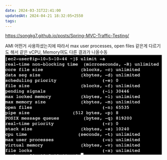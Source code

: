 ```yaml
---
date: 2024-03-31T22:41:00
updatedAt: 2024-04-21 18:32:05+2550
tags: 
---
```

https://songkg7.github.io/posts/Spring-MVC-Traffic-Testing/

AMI 어떤거 사용하셨는지에 따라서 max user processes, open files 같은게 다르기도 해서 같은 vCPU, Memory여도 다른 결과가 나올수동![KakaoTalk_Image_2023-11-15-22-24-02](real-resource-image/KakaoTalk_Image_2023-11-15-22-24-02.png)